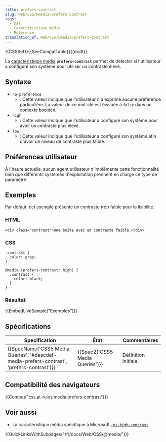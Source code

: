 ```yaml
---
title: prefers-contrast
slug: Web/CSS/@media/prefers-contrast
tags:
  - CSS
  - Caractéristique média
  - Reference
translation_of: Web/CSS/@media/prefers-contrast
---
```

{{CSSRef}}{{SeeCompatTable}}{{draft}}

La [caractéristique média](</fr/docs/Web/CSS/Requêtes_média/Utiliser_les_Media_queries#Caractéristiques_média_(media_features)>) **`prefers-contrast`** permet de détecter si l'utilisateur a configuré son système pour utiliser un contraste élevé.

## Syntaxe

- `no-preference`
  - : Cette valeur indique que l'utilisateur n'a exprimé aucune préférence particulière. La valeur de ce mot-clé est évaluée à `false` dans un contexte booléen.
- `high`
  - : Cette valeur indique que l'utilisateur a configuré son système pour avoir un contraste plus élevé.
- `low`
  - : Cette valeur indique que l'utilisateur a configuré son système afin d'avoir un niveau de contraste plus faible.

## Préférences utilisateur

À l'heure actuelle, aucun agent utilisateur n'implémente cette fonctionnalité bien que différents systèmes d'exploitation prennent en charge ce type de paramètre.

## Exemples

Par défaut, cet exemple présente un contraste trop faible pour la lisibilité.

### HTML

    <div class="contrast">Une boîte avec un contraste faible.</div>

### CSS

    .contrast {
      color: grey;
    }

    @media (prefers-contrast: high) {
      .contrast {
        color: black;
      }
    }

### Résultat

{{EmbedLiveSample("Exemples")}}

## Spécifications

| Specification                                                                                                            | État                                     | Commentaires         |
| ------------------------------------------------------------------------------------------------------------------------ | ---------------------------------------- | -------------------- |
| {{SpecName('CSS5 Media Queries', '#descdef-media-prefers-contrast', 'prefers-contrast')}} | {{Spec2('CSS5 Media Queries')}} | Définition initiale. |

## Compatibilité des navigateurs

{{Compat("css.at-rules.media.prefers-contrast")}}

## Voir aussi

- La caractéristique média spécifique à Microsoft [`-ms-high-contrast`](https://msdn.microsoft.com/library/Hh771830)

{{QuickLinksWithSubpages("/fr/docs/Web/CSS/@media/")}}

